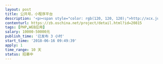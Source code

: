 ```yaml
---                
layout: post       
title: 公共号，小程序平台           
description: '<p><span style="color: rgb(120, 120, 120);">http://xcx.jumeiker.com/开发这个这样的平台，最好是有现成的代码，会员注册后可以添加自己的公众号和小程序，购买里面的应用。投标请提供演示地址，请勿拿微擎之类的代码糊弄。需要自主开发的。</span></p>'     
contenturl: https://zb.oschina.net/project/detail.html?id=20815      
tags: [PHP,WEB应用]            
salary: 10000-50000元          
publish_time: '已发布 3 小时'         
start_time: '2018-06-16 09:49:39'           
apply: 1                   
time_range: 10 天              
status: 招募中                  
---                 
```

